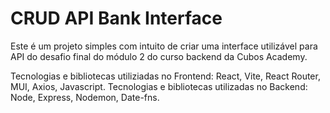 # CRUD API Bank Interface

Este é um projeto simples com intuito de criar uma interface utilizável para API do desafio final do módulo 2 do curso backend da Cubos Academy.

Tecnologias e bibliotecas utiliziadas no Frontend: React, Vite, React Router, MUI, Axios, Javascript.
Tecnologias e bibliotecas utilizadas no Backend: Node, Express, Nodemon, Date-fns.